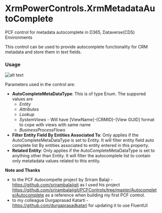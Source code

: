 # XrmPowerControls.XrmMetadataAutoComplete
PCF control for metadata autocomplete in D365, Dataverse(CDS) Environments

This control can be used to provide autocomplete functionality for CRM metadata and store them in text fields.

### Usage

![alt text](https://github.com/sabrish/XrmPowerControls.XrmMetadataAutoComplete/blob/master/XrmPowerControls.XrmMetadataAutoComplete.gif?raw=true)

Parameters used in the control are:
* **AutoCompleteMetaDataType**: This is of type Enum. The suppored values are
  * _Entity_
  * _Attributes_
  * _Lookup_
  * _SystemViews_ - Will have [ViewName]-{CRMID}-[View GUID] format to cope with views with same name
  * _BusinessProcessFlows_
* **Filter Entity Field By Entities Associated To**: Only applies if the AutoCompleteMetaDataType is set to Entity. It will filter entity field auto complete list By entities associated to entity entered in this property.
* **Related Entity**: Only applies if the AutoCompleteMetaDataType is set to anything other than Entity. It will filter the autocomplete list to contain only metatadata values related to this entity.



__Note and Thanks__
* to the PCF Autocompelte project by Sriram Balaji - https://github.com/srirambalajigit as I used his project https://github.com/srirambalajigit/PCFControls/tree/master/Autocomplete/Autocomplete as a reference when building my first PCF control.
* to my colleague Durgaprasad Katarti - https://github.com/durgaprasadkatari for updating it to use FluentUI
